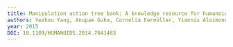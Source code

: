 ```yaml
---
title: Manipulation action tree bank: A knowledge resource for humanoids
authors: Yezhou Yang, Anupam Guha, Cornelia Fermüller, Yiannis Aloimonos
year: 2015
DOI: 10.1109/HUMANOIDS.2014.7041483
---
```


